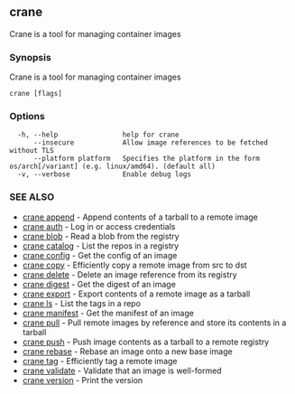 ## crane

Crane is a tool for managing container images

### Synopsis

Crane is a tool for managing container images

```
crane [flags]
```

### Options

```
  -h, --help                help for crane
      --insecure            Allow image references to be fetched without TLS
      --platform platform   Specifies the platform in the form os/arch[/variant] (e.g. linux/amd64). (default all)
  -v, --verbose             Enable debug logs
```

### SEE ALSO

* [crane append](crane_append.md)	 - Append contents of a tarball to a remote image
* [crane auth](crane_auth.md)	 - Log in or access credentials
* [crane blob](crane_blob.md)	 - Read a blob from the registry
* [crane catalog](crane_catalog.md)	 - List the repos in a registry
* [crane config](crane_config.md)	 - Get the config of an image
* [crane copy](crane_copy.md)	 - Efficiently copy a remote image from src to dst
* [crane delete](crane_delete.md)	 - Delete an image reference from its registry
* [crane digest](crane_digest.md)	 - Get the digest of an image
* [crane export](crane_export.md)	 - Export contents of a remote image as a tarball
* [crane ls](crane_ls.md)	 - List the tags in a repo
* [crane manifest](crane_manifest.md)	 - Get the manifest of an image
* [crane pull](crane_pull.md)	 - Pull remote images by reference and store its contents in a tarball
* [crane push](crane_push.md)	 - Push image contents as a tarball to a remote registry
* [crane rebase](crane_rebase.md)	 - Rebase an image onto a new base image
* [crane tag](crane_tag.md)	 - Efficiently tag a remote image
* [crane validate](crane_validate.md)	 - Validate that an image is well-formed
* [crane version](crane_version.md)	 - Print the version

